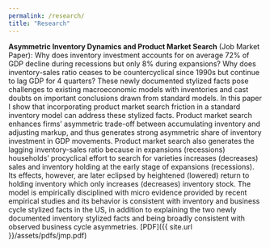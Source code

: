 ```yaml
---
permalink: /research/
title: "Research"
---
```


**Asymmetric Inventory Dynamics and Product Market Search** (Job Market Paper):
Why does inventory investment accounts for on average 72% of GDP decline during recessions but only 8% during expansions? Why does inventory-sales ratio ceases to be countercyclical since 1990s but continue to lag GDP for 4 quarters? These newly documented stylized facts pose challenges to existing macroeconomic models with inventories and cast doubts on important conclusions drawn from standard models. In this paper I show that incorporating product market search friction in a standard inventory model can address these stylized facts. Product market search enhances firms’ asymmetric trade-off between accumulating inventory and adjusting markup, and thus generates strong asymmetric share of inventory investment in GDP movements. Product market search also generates the lagging inventory-sales ratio because in expansions (recessions) households’ procyclical effort to search for varieties increases (decreases) sales and inventory holding at the early stage of expansions (recessions). Its effects, however, are later eclipsed by heightened (lowered) return to holding inventory which only increases (decreases) inventory stock. The model is empirically disciplined with micro evidence provided by recent empirical studies and its behavior is consistent with inventory and business cycle stylized facts in the US, in addition to explaining the two newly documented inventory stylized facts and being broadly consistent with observed business cycle asymmetries. [PDF]({{ site.url }}/assets/pdfs/jmp.pdf)